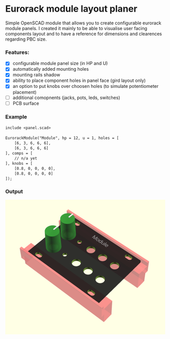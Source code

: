 # Eurorack module layout planer

Simple OpenSCAD module that allows you to create configurable eurorack module panels. I created it mainly to be able to visualise user facing components layout and to have a reference for dimensions and clearences regarding PBC size. 

### Features:

- [x] configurable module panel size (in HP and U)
- [x] automatically added mounting holes
- [x] mounting rails shadow
- [x] ability to place component holes in panel face (gird layout only)
- [x] an option to put knobs over choosen holes (to simulate potentiometer placement)
- [ ] additional comopnents (jacks, pots, leds, switches)
- [ ] PCB surface

### Example

```
include <panel.scad>

EurorackModule("Module", hp = 12, u = 1, holes = [
    [6, 3, 6, 6, 6],
    [6, 3, 6, 6, 6]
], comps = [
    // n/a yet
], knobs = [
    [0.8, 0, 0, 0, 0],
    [0.8, 0, 0, 0, 0]
]);
```

### Output

![Example rendering of the module](module.png)
